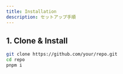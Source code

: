 ```yaml
---
title: Installation
description: セットアップ手順
---
```


## 1. Clone & Install

```bash
git clone https://github.com/your/repo.git
cd repo
pnpm i
```
